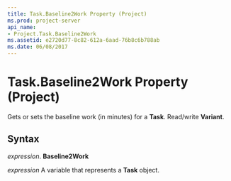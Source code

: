 ```yaml
---
title: Task.Baseline2Work Property (Project)
ms.prod: project-server
api_name:
- Project.Task.Baseline2Work
ms.assetid: e2720d77-8c82-612a-6aad-76b8c6b788ab
ms.date: 06/08/2017
---
```



# Task.Baseline2Work Property (Project)

Gets or sets the baseline work (in minutes) for a  **Task**. Read/write **Variant**.


## Syntax

 _expression_. **Baseline2Work**

 _expression_ A variable that represents a **Task** object.


